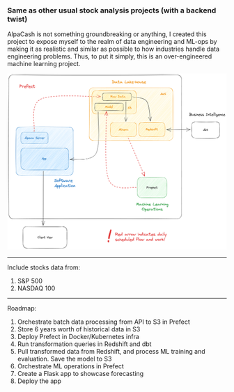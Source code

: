 ### Same as other usual stock analysis projects (with a backend twist)

AlpaCash is not something groundbreaking or anything, I created this project to expose myself to the realm of data engineering and ML-ops by making it as realistic and similar as possible to how industries handle data engineering problems. Thus, to put it simply, this is an over-engineered machine learning project.

![Data Engineering Diagram](diagram.png)

---

Include stocks data from:

1. S&P 500
2. NASDAQ 100

---

Roadmap:

1. Orchestrate batch data processing from API to S3 in Prefect
2. Store 6 years worth of historical data in S3
3. Deploy Prefect in Docker/Kubernetes infra
4. Run transformation queries in Redshift and dbt
5. Pull transformed data from Redshift, and process ML training and evaluation. Save the model to S3
6. Orchestrate ML operations in Prefect
7. Create a Flask app to showcase forecasting
8. Deploy the app

